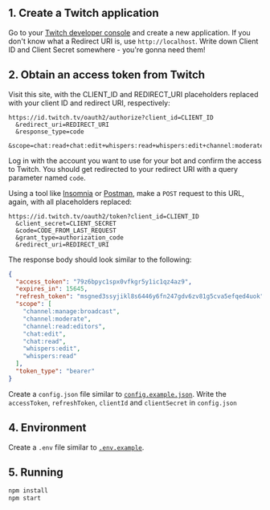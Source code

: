 ## 1. Create a Twitch application

Go to your [Twitch developer console](https://dev.twitch.tv/console/apps) and create a new application. If you don't know what a Redirect URI is, use `http://localhost`. Write down Client ID and Client Secret somewhere - you're gonna need them!

## 2. Obtain an access token from Twitch

Visit this site, with the CLIENT_ID and REDIRECT_URI placeholders replaced with your client ID and redirect URI, respectively:

```
https://id.twitch.tv/oauth2/authorize?client_id=CLIENT_ID
  &redirect_uri=REDIRECT_URI
  &response_type=code
  &scope=chat:read+chat:edit+whispers:read+whispers:edit+channel:moderate+channel:read:editors+channel:manage:broadcast+user:read:broadcast+user:edit:broadcast
```

Log in with the account you want to use for your bot and confirm the access to Twitch. You should get redirected to your redirect URI with a query parameter named `code`.

Using a tool like [Insomnia](https://insomnia.rest) or [Postman](https://www.getpostman.com), make a `POST` request to this URL, again, with all placeholders replaced:

```
https://id.twitch.tv/oauth2/token?client_id=CLIENT_ID
  &client_secret=CLIENT_SECRET
  &code=CODE_FROM_LAST_REQUEST
  &grant_type=authorization_code
  &redirect_uri=REDIRECT_URI
```

The response body should look similar to the following:

```json
{
  "access_token": "79z6bpyc1spx0vfkgr5y1ic1qz4az9",
  "expires_in": 15645,
  "refresh_token": "msgned3ssyjikl8s6446y6fn247gdv6zv81g5cva5efqed4uok",
  "scope": [
    "channel:manage:broadcast",
    "channel:moderate",
    "channel:read:editors",
    "chat:edit",
    "chat:read",
    "whispers:edit",
    "whispers:read"
  ],
  "token_type": "bearer"
}
```

Create a `config.json` file similar to [`config.example.json`](config/config.example.json). Write the `accessToken`, `refreshToken`, `clientId` and `clientSecret` in `config.json`

## 4. Environment

Create a `.env` file similar to [`.env.example`](.env.example).

## 5. Running

```bash
npm install
npm start
```